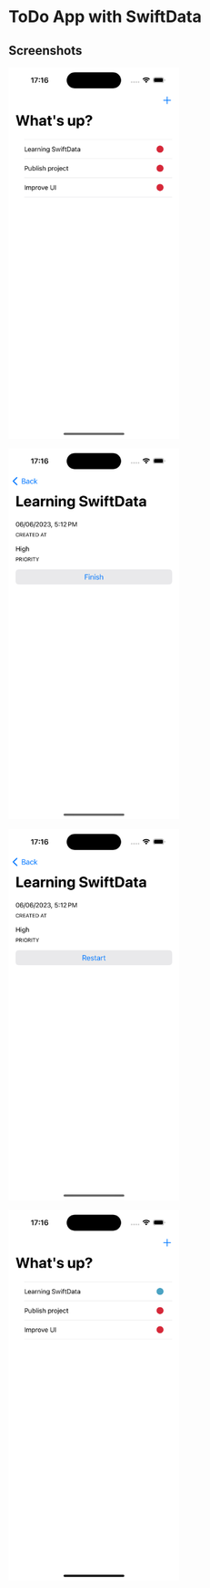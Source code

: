 # ToDo App with SwiftData

## Screenshots
<img 
    src="./Screenshots/screen1.png"
    width="300px"
/>

<img 
    src="./Screenshots/screen2.png"
    width="300px"
/>

<img 
    src="./Screenshots/screen3.png"
    width="300px"
/>

<img 
    src="./Screenshots/screen4.png"
    width="300px"
/>